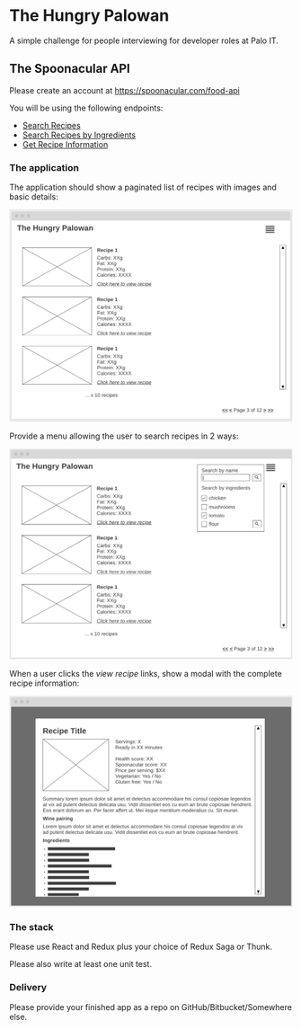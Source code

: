 # The Hungry Palowan

A simple challenge for people interviewing for developer roles at Palo IT.

## The Spoonacular API

Please create an account at https://spoonacular.com/food-api 

You will be using the following endpoints:

- [Search Recipes](https://spoonacular.com/food-api/docs#Search-Recipes-Complex)
- [Search Recipes by Ingredients](https://spoonacular.com/food-api/docs#Search-Recipes-by-Ingredients)
- [Get Recipe Information](https://spoonacular.com/food-api/docs#Get-Recipe-Information)

### The application

The application should show a paginated list of recipes with images and basic details:

![Recipe List](https://raw.githubusercontent.com/EvilJimJafar/coding-interview-challenge/main/recipe-list.png)

Provide a menu allowing the user to search recipes in 2 ways:

![Search Menu](https://raw.githubusercontent.com/EvilJimJafar/coding-interview-challenge/main/search-menu.png)

When a user clicks the *view recipe* links, show a modal with the complete recipe information:

![Recipe Detail Modal](https://raw.githubusercontent.com/EvilJimJafar/coding-interview-challenge/main/recipe-detail-modal.png)

### The stack

Please use React and Redux plus your choice of Redux Saga or Thunk.

Please also write at least one unit test.

### Delivery

Please provide your finished app as a repo on GitHub/Bitbucket/Somewhere else.